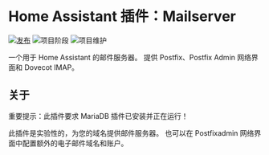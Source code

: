 # Home Assistant 插件：Mailserver

[![发布][release-shield]][release] ![项目阶段][project-stage-shield] ![项目维护][maintenance-shield]

一个用于 Home Assistant 的邮件服务器。
提供 Postfix、Postfix Admin 网络界面和 Dovecot IMAP。

## 关于

重要提示：此插件要求 MariaDB 插件已安装并正在运行！

此插件是实验性的，为您的域名提供邮件服务器。
也可以在 Postfixadmin 网络界面中配置额外的电子邮件域名和账户。

[maintenance-shield]: https://img.shields.io/maintenance/yes/2025.svg
[project-stage-shield]: https://img.shields.io/badge/project%20stage-experimental-yellow.svg
[release-shield]: https://img.shields.io/badge/version-v4.3.0-blue.svg
[release]: https://github.com/erik73/addon-mail/tree/v4.3.0